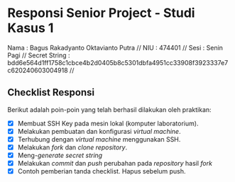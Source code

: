 # Responsi Senior Project - Studi Kasus 1

Nama : Bagus Rakadyanto Oktavianto Putra //
NIU : 474401 //
Sesi : Senin Pagi // 
Secret String : bdd6e564d1ff1758c1cbce4b2d0405b8c5301dbfa4951cc33908f3923337e7c620240603004918 //

## Checklist Responsi

Berikut adalah poin-poin yang telah berhasil dilakukan oleh praktikan:

- [x] Membuat SSH Key pada mesin lokal (komputer laboratorium).
- [x] Melakukan pembuatan dan konfigurasi _virtual machine_.
- [x] Terhubung dengan _virtual machine_ menggunakan SSH.
- [x] Melakukan _fork_ dan _clone_ _repository_.
- [x] Meng-_generate_ _secret string_
- [x] Melakukan _commit_ dan _push_ perubahan pada _repository_ hasil _fork_
- [x] Contoh pemberian tanda checklist. Hapus sebelum push.
